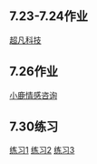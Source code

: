 ## 7.23-7.24作业
<a href ="https://viccko.github.io/1909陆海容day07作业%207.23-7.24/code/index.html">超凡科技</a> <br/>
## 7.26作业
<a href="https://viccko.github.io/1909陆海容day09作业%207.26/code/index.html">小鹿情感咨询</a>
## 7.30练习
<a href="https://viccko.github.io/day011%207.30/code/html/%E7%BB%83%E4%B9%A01%E6%96%B0%E7%9B%92%E5%AD%90%E5%B8%83%E5%B1%80.html">练习1</a>
<a href="https://viccko.github.io/day011%207.30/code/html/%E7%BB%83%E4%B9%A02%E7%9B%92%E5%AD%90%E9%98%B4%E5%BD%B1.html">练习2</a>
<a href="https://viccko.github.io/day011%207.30/code/html/%E7%BB%83%E4%B9%A03Android%E6%9C%BA%E5%99%A8%E4%BA%BA.html">练习3</a>
